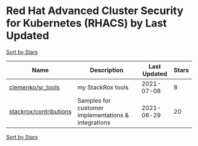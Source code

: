 # Red Hat Advanced Cluster Security for Kubernetes (RHACS) by Last Updated

[Sort by Stars](Red%20Hat%20Advanced%20Cluster%20Security%20for%20Kubernetes%20%28RHACS%29.Stars.md)

Name | Description | Last Updated | Stars 
--- | --- | --- | --- 
[clemenko/sr_tools](https://github.com/clemenko/sr_tools) | my StackRox tools | 2021-07-08 | 8 
[stackrox/contributions](https://github.com/stackrox/contributions) | Samples for customer implementations & integrations | 2021-06-29 | 20 

[Sort by Stars](Red%20Hat%20Advanced%20Cluster%20Security%20for%20Kubernetes%20%28RHACS%29.Stars.md)